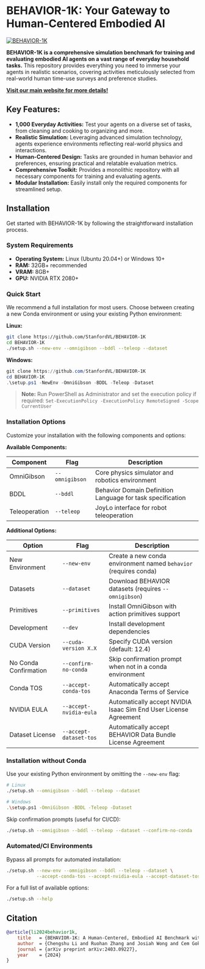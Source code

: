 # BEHAVIOR-1K: Your Gateway to Human-Centered Embodied AI

[![BEHAVIOR-1K](docs/assets/readme_splash_logo.png)](https://github.com/StanfordVL/BEHAVIOR-1K)

**BEHAVIOR-1K is a comprehensive simulation benchmark for training and evaluating embodied AI agents on a vast range of everyday household tasks.** This repository provides everything you need to immerse your agents in realistic scenarios, covering activities meticulously selected from real-world human time-use surveys and preference studies.

**[Visit our main website for more details!](https://behavior.stanford.edu/)**

## Key Features:

*   **1,000 Everyday Activities:** Test your agents on a diverse set of tasks, from cleaning and cooking to organizing and more.
*   **Realistic Simulation:** Leveraging advanced simulation technology, agents experience environments reflecting real-world physics and interactions.
*   **Human-Centered Design:** Tasks are grounded in human behavior and preferences, ensuring practical and relatable evaluation metrics.
*   **Comprehensive Toolkit:** Provides a monolithic repository with all necessary components for training and evaluating agents.
*   **Modular Installation:** Easily install only the required components for streamlined setup.

## Installation

Get started with BEHAVIOR-1K by following the straightforward installation process.

### System Requirements

*   **Operating System:** Linux (Ubuntu 20.04+) or Windows 10+
*   **RAM:** 32GB+ recommended
*   **VRAM:** 8GB+
*   **GPU:** NVIDIA RTX 2080+

### Quick Start

We recommend a full installation for most users. Choose between creating a new Conda environment or using your existing Python environment:

**Linux:**

```bash
git clone https://github.com/StanfordVL/BEHAVIOR-1K
cd BEHAVIOR-1K
./setup.sh --new-env --omnigibson --bddl --teleop --dataset
```

**Windows:**

```powershell
git clone https://github.com/StanfordVL/BEHAVIOR-1K
cd BEHAVIOR-1K
.\setup.ps1 -NewEnv -OmniGibson -BDDL -Teleop -Dataset
```

> **Note:** Run PowerShell as Administrator and set the execution policy if required: `Set-ExecutionPolicy -ExecutionPolicy RemoteSigned -Scope CurrentUser`

### Installation Options

Customize your installation with the following components and options:

**Available Components:**

| Component       | Flag              | Description                                          |
| --------------- | ----------------- | ---------------------------------------------------- |
| OmniGibson      | `--omnigibson`    | Core physics simulator and robotics environment      |
| BDDL            | `--bddl`          | Behavior Domain Definition Language for task specification |
| Teleoperation   | `--teleop`        | JoyLo interface for robot teleoperation              |

**Additional Options:**

| Option                   | Flag                      | Description                                                                                |
| ------------------------ | ------------------------- | ------------------------------------------------------------------------------------------ |
| New Environment          | `--new-env`               | Create a new conda environment named `behavior` (requires conda)                           |
| Datasets                 | `--dataset`               | Download BEHAVIOR datasets (requires `--omnigibson`)                                      |
| Primitives               | `--primitives`            | Install OmniGibson with action primitives support                                        |
| Development              | `--dev`                   | Install development dependencies                                                            |
| CUDA Version             | `--cuda-version X.X`      | Specify CUDA version (default: 12.4)                                                        |
| No Conda Confirmation    | `--confirm-no-conda`      | Skip confirmation prompt when not in a conda environment                                    |
| Conda TOS                | `--accept-conda-tos`      | Automatically accept Anaconda Terms of Service                                            |
| NVIDIA EULA              | `--accept-nvidia-eula`    | Automatically accept NVIDIA Isaac Sim End User License Agreement                              |
| Dataset License          | `--accept-dataset-tos`    | Automatically accept BEHAVIOR Data Bundle License Agreement                                |

### Installation without Conda

Use your existing Python environment by omitting the `--new-env` flag:

```bash
# Linux
./setup.sh --omnigibson --bddl --teleop --dataset

# Windows
.\setup.ps1 -OmniGibson -BDDL -Teleop -Dataset
```

Skip confirmation prompts (useful for CI/CD):

```bash
./setup.sh --omnigibson --bddl --teleop --dataset --confirm-no-conda
```

### Automated/CI Environments

Bypass all prompts for automated installation:

```bash
./setup.sh --new-env --omnigibson --bddl --teleop --dataset \
           --accept-conda-tos --accept-nvidia-eula --accept-dataset-tos
```

For a full list of available options:
```bash
./setup.sh --help
```

## Citation

```bibtex
@article{li2024behavior1k,
    title   = {BEHAVIOR-1K: A Human-Centered, Embodied AI Benchmark with 1,000 Everyday Activities and Realistic Simulation},
    author  = {Chengshu Li and Ruohan Zhang and Josiah Wong and Cem Gokmen and Sanjana Srivastava and Roberto Martín-Martín and Chen Wang and Gabrael Levine and Wensi Ai and Benjamin Martinez and Hang Yin and Michael Lingelbach and Minjune Hwang and Ayano Hiranaka and Sujay Garlanka and Arman Aydin and Sharon Lee and Jiankai Sun and Mona Anvari and Manasi Sharma and Dhruva Bansal and Samuel Hunter and Kyu-Young Kim and Alan Lou and Caleb R Matthews and Ivan Villa-Renteria and Jerry Huayang Tang and Claire Tang and Fei Xia and Yunzhu Li and Silvio Savarese and Hyowon Gweon and C. Karen Liu and Jiajun Wu and Li Fei-Fei},
    journal = {arXiv preprint arXiv:2403.09227},
    year    = {2024}
}
